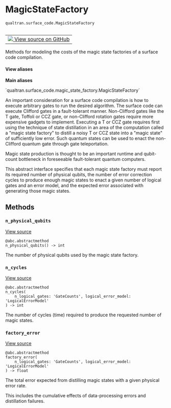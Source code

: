 # MagicStateFactory
`qualtran.surface_code.MagicStateFactory`


<table class="tfo-notebook-buttons tfo-api nocontent" align="left">
<td>
  <a target="_blank" href="https://github.com/quantumlib/Qualtran/blob/main/qualtran/surface_code/magic_state_factory.py#L23-L61">
    <img src="https://www.tensorflow.org/images/GitHub-Mark-32px.png" />
    View source on GitHub
  </a>
</td>
</table>



Methods for modeling the costs of the magic state factories of a surface code compilation.

<section class="expandable">
  <h4 class="showalways">View aliases</h4>
  <p>
<b>Main aliases</b>
<p>`qualtran.surface_code.magic_state_factory.MagicStateFactory`</p>
</p>
</section>

<!-- Placeholder for "Used in" -->

An important consideration for a surface code compilation is how to execute arbitrary gates
to run the desired algorithm. The surface code can execute Clifford gates in a fault-tolerant
manner. Non-Clifford gates like the T gate, Toffoli or CCZ gate, or non-Clifford rotation
gates require more expensive gadgets to implement. Executing a T or CCZ gate requires first
using the technique of state distillation in an area of the computation called a "magic state
factory" to distill a noisy T or CCZ state into a "magic state" of sufficiently low error.
Such quantum states can be used to enact the non-Clifford quantum gate through gate
teleportation.

Magic state production is thought to be an important runtime and qubit-count bottleneck in
foreseeable fault-tolerant quantum computers.

This abstract interface specifies that each magic state factory must report its required
number of physical qubits, the number of error correction cycles to produce enough magic
states to enact a given number of logical gates and an error model, and the expected error
associated with generating those magic states.

## Methods

<h3 id="n_physical_qubits"><code>n_physical_qubits</code></h3>

<a target="_blank" class="external" href="https://github.com/quantumlib/Qualtran/blob/main/qualtran/surface_code/magic_state_factory.py#L44-L46">View source</a>

<pre class="devsite-click-to-copy prettyprint lang-py tfo-signature-link">
<code>@abc.abstractmethod</code>
<code>n_physical_qubits() -> int
</code></pre>

The number of physical qubits used by the magic state factory.


<h3 id="n_cycles"><code>n_cycles</code></h3>

<a target="_blank" class="external" href="https://github.com/quantumlib/Qualtran/blob/main/qualtran/surface_code/magic_state_factory.py#L48-L52">View source</a>

<pre class="devsite-click-to-copy prettyprint lang-py tfo-signature-link">
<code>@abc.abstractmethod</code>
<code>n_cycles(
    n_logical_gates: 'GateCounts', logical_error_model: 'LogicalErrorModel'
) -> int
</code></pre>

The number of cycles (time) required to produce the requested number of magic states.


<h3 id="factory_error"><code>factory_error</code></h3>

<a target="_blank" class="external" href="https://github.com/quantumlib/Qualtran/blob/main/qualtran/surface_code/magic_state_factory.py#L54-L61">View source</a>

<pre class="devsite-click-to-copy prettyprint lang-py tfo-signature-link">
<code>@abc.abstractmethod</code>
<code>factory_error(
    n_logical_gates: 'GateCounts', logical_error_model: 'LogicalErrorModel'
) -> float
</code></pre>

The total error expected from distilling magic states with a given physical error rate.

This includes the cumulative effects of data-processing errors and distillation failures.



